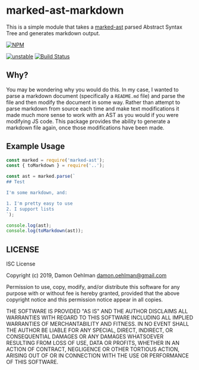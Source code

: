 # marked-ast-markdown

This is a simple module that takes a [marked-ast](https://github.com/pdubroy/marked-ast) parsed Abstract Syntax Tree and generates markdown output.

[![NPM](https://nodei.co/npm/marked-ast-markdown.png)](https://nodei.co/npm/marked-ast-markdown/)

[![unstable](https://img.shields.io/badge/stability-unstable-yellowgreen.svg)](https://github.com/dominictarr/stability#unstable) [![Build Status](https://api.travis-ci.org/DamonOehlman/marked-ast-markdown.svg?branch=master)](https://travis-ci.org/DamonOehlman/marked-ast-markdown)

## Why?

You may be wondering why you would do this.  In my case, I wanted to parse a markdown document (specifically a `README.md` file) and parse the file and then modify the document in some way.  Rather than attempt to parse markdown from source each time and make text modifications it made much more sense to work with an AST as you would if you were modifying JS code.  This package provides the ability to generate a markdown file again, once those modifications have been made.

## Example Usage

```js
const marked = require('marked-ast');
const { toMarkdown } = require('..');

const ast = marked.parse(`
## Test

I'm some markdown, and:

1. I'm pretty easy to use
2. I support lists
`);

console.log(ast);
console.log(toMarkdown(ast));
```

## LICENSE

ISC License

Copyright (c) 2019, Damon Oehlman <damon.oehlman@gmail.com>

Permission to use, copy, modify, and/or distribute this software for any
purpose with or without fee is hereby granted, provided that the above
copyright notice and this permission notice appear in all copies.

THE SOFTWARE IS PROVIDED "AS IS" AND THE AUTHOR DISCLAIMS ALL WARRANTIES
WITH REGARD TO THIS SOFTWARE INCLUDING ALL IMPLIED WARRANTIES OF
MERCHANTABILITY AND FITNESS. IN NO EVENT SHALL THE AUTHOR BE LIABLE FOR
ANY SPECIAL, DIRECT, INDIRECT, OR CONSEQUENTIAL DAMAGES OR ANY DAMAGES
WHATSOEVER RESULTING FROM LOSS OF USE, DATA OR PROFITS, WHETHER IN AN
ACTION OF CONTRACT, NEGLIGENCE OR OTHER TORTIOUS ACTION, ARISING OUT OF
OR IN CONNECTION WITH THE USE OR PERFORMANCE OF THIS SOFTWARE.


